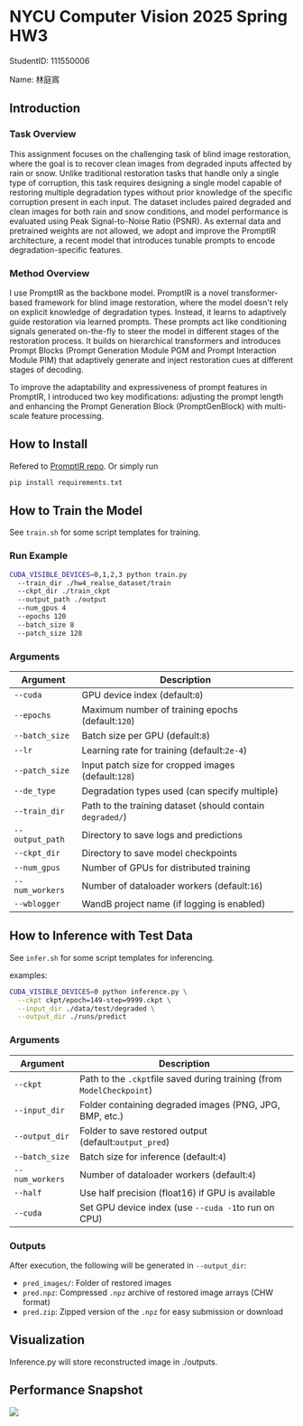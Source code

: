 # NYCU Computer Vision 2025 Spring HW3

StudentID: 111550006

Name: 林庭寪

## Introduction

### Task Overview

This assignment focuses on the challenging task of blind image restoration, where the goal is to recover clean images from degraded inputs affected by rain or snow. Unlike traditional restoration tasks that handle only a single type of corruption, this task requires designing a single model capable of restoring multiple degradation types without prior knowledge of the specific corruption present in each input. The dataset includes paired degraded and clean images for both rain and snow conditions, and model performance is evaluated using Peak Signal-to-Noise Ratio (PSNR). As external data and pretrained weights are not allowed, we adopt and improve the PromptIR architecture, a recent model that introduces tunable prompts to encode degradation-specific features.

### Method Overview

I use PromptIR as the backbone model. PromptIR is a novel transformer-based framework for blind image restoration, where the model doesn't rely on explicit knowledge of degradation types. Instead, it learns to adaptively guide restoration via learned prompts. These prompts act like conditioning signals generated on-the-fly to steer the model in different stages of the restoration process. It builds on hierarchical transformers and introduces Prompt Blocks (Prompt Generation Module PGM and Prompt Interaction Module PIM) that adaptively generate and inject restoration cues at different stages of decoding.

To improve the adaptability and expressiveness of prompt features in PromptIR, I introduced two key modifications: adjusting the prompt length and enhancing the Prompt Generation Block (PromptGenBlock) with multi-scale feature processing.

## How to Install

Refered to [PromptIR repo](https://github.com/va1shn9v/PromptIR?tab=readme-ov-file).  Or simply run

```bash
pip install requirements.txt
```

## How to Train the Model

See `train.sh` for some script templates for training.


### Run Example

```bash
CUDA_VISIBLE_DEVICES=0,1,2,3 python train.py
  --train_dir ./hw4_realse_dataset/train
  --ckpt_dir ./train_ckpt
  --output_path ./output
  --num_gpus 4
  --epochs 120
  --batch_size 8
  --patch_size 128
```


### Arguments

| Argument          | Description                                                 |
| ----------------- | ----------------------------------------------------------- |
| `--cuda`        | GPU device index (default:`0`)                            |
| `--epochs`      | Maximum number of training epochs (default:`120`)         |
| `--batch_size`  | Batch size per GPU (default:`8`)                          |
| `--lr`          | Learning rate for training (default:`2e-4`)               |
| `--patch_size`  | Input patch size for cropped images (default:`128`)       |
| `--de_type`     | Degradation types used (can specify multiple)               |
| `--train_dir`   | Path to the training dataset (should contain `degraded/`) |
| `--output_path` | Directory to save logs and predictions                      |
| `--ckpt_dir`    | Directory to save model checkpoints                         |
| `--num_gpus`    | Number of GPUs for distributed training                     |
| `--num_workers` | Number of dataloader workers (default:`16`)               |
| `--wblogger`    | WandB project name (if logging is enabled)                  |

## How to Inference with Test Data

See `infer.sh` for some script templates for inferencing.

examples:

```bash
CUDA_VISIBLE_DEVICES=0 python inference.py \
  --ckpt ckpt/epoch=149-step=9999.ckpt \
  --input_dir ./data/test/degraded \
  --output_dir ./runs/predict
```

### Arguments

| Argument          | Description                                                                |
| ----------------- | -------------------------------------------------------------------------- |
| `--ckpt`        | Path to the `.ckpt`file saved during training (from `ModelCheckpoint`) |
| `--input_dir`   | Folder containing degraded images (PNG, JPG, BMP, etc.)                    |
| `--output_dir`  | Folder to save restored output (default:`output_pred`)                   |
| `--batch_size`  | Batch size for inference (default:`4`)                                   |
| `--num_workers` | Number of dataloader workers (default:`4`)                               |
| `--half`        | Use half precision (float16) if GPU is available                           |
| `--cuda`        | Set GPU device index (use `--cuda -1`to run on CPU)                      |

### Outputs

After execution, the following will be generated in `--output_dir`:

* `pred_images/`: Folder of restored images
* `pred.npz`: Compressed `.npz` archive of restored image arrays (CHW format)
* `pred.zip`: Zipped version of the `.npz` for easy submission or download

## Visualization

Inference.py will store reconstructed image in ./outputs.

## Performance Snapshot

![](https://file+.vscode-resource.vscode-cdn.net/Users/lintingwei/Desktop/cvdl/Assignment4/lb.png?version%3D1748443550116)
